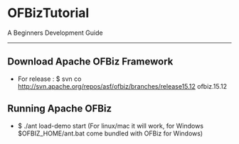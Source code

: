 # OFBizTutorial
A Beginners Development Guide

-----

## Download Apache OFBiz Framework

- For release : $ svn co http://svn.apache.org/repos/asf/ofbiz/branches/release15.12 ofbiz.15.12

## Running Apache OFBiz

- $ ./ant load-demo start (For linux/mac it will work, for Windows $OFBIZ_HOME/ant.bat come bundled with OFBiz for Windows)
